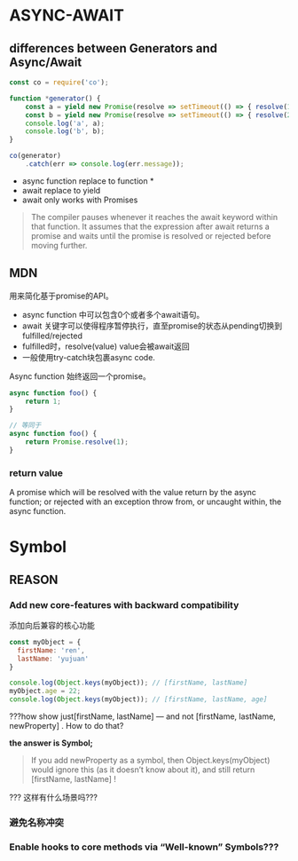 # ASYNC-AWAIT

## differences between Generators and Async/Await

```javascript
const co = require('co');

function *generator() {
    const a = yield new Promise(resolve => setTimeout(() => { resolve(1)}, 2000));
    const b = yield new Promise(resolve => setTimeout(() => { resolve(2)}, 1000));
    console.log('a', a);
    console.log('b', b);
}

co(generator)
    .catch(err => console.log(err.message));
```

- async function replace to function *
- await replace to yield
- await only works with Promises

>  The compiler pauses whenever it reaches the await keyword within that function. It assumes that the expression after await returns a promise and waits until the promise is resolved or rejected before moving further.


## MDN

用来简化基于promise的API。

- async function 中可以包含0个或者多个await语句。
- await 关键字可以使得程序暂停执行，直至promise的状态从pending切换到fulfilled/rejected
- fulfilled时，resolve(value) value会被await返回
- 一般使用try-catch块包裹async code.

Async function 始终返回一个promise。

```javascript
async function foo() {
    return 1;
}

// 等同于
async function foo() {
    return Promise.resolve(1);
}
```

### return value

A promise which will be resolved with the value return by the async function;
or rejected with an exception throw from, or uncaught within, the async function.


# Symbol

## REASON

### Add new core-features with backward compatibility

添加向后兼容的核心功能

```javascript
const myObject = {
  firstName: 'ren',
  lastName: 'yujuan'
}

console.log(Object.keys(myObject)); // [firstName, lastName]
myObject.age = 22;
console.log(Object.keys(myObject)); // [firstName, lastName, age]
```

???how show just[firstName, lastName] — and not [firstName, lastName, newProperty] . How to do that?

**the answer is Symbol;**

> If you add newProperty as a symbol, then Object.keys(myObject) would ignore this (as it doesn’t know about it), and still return [firstName, lastName] !

??? 这样有什么场景吗???

### 避免名称冲突

### Enable hooks to core methods via “Well-known” Symbols???
